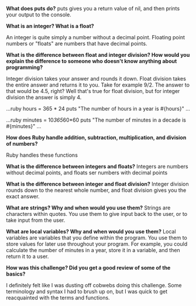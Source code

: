 **What does puts do?**
puts gives you a return value of nil, and then prints your output to the console.

**What is an integer? What is a float?**

An integer is quite simply a number without a decimal point. Floating point numbers or "floats" are numbers that have decimal points.

**What is the difference between float and integer division? How would you explain the difference to someone who doesn't know anything about programming?**

Integer division takes your answer and rounds it down. Float division takes the entire answer and returns it to you. Take for example 9/2. The answer to that would be 4.5, right? Well that's true for float division, but for integer division the answer is simply 4.

...ruby
hours = 365 * 24
puts "The number of hours in a year is #{hours}"
...

...ruby
minutes = 10*365*60*60
puts "The number of minutes in a decade is #{minutes}"
...

**How does Ruby handle addition, subtraction, multiplication, and division of numbers?**

Ruby handles these functions

**What is the difference between integers and floats?**
Integers are numbers without decimal points, and floats ser numbers with decimal points

**What is the difference between integer and float division?**
Integer division rounds down to the nearest whole number, and float division gives you the exact answer.

**What are strings? Why and when would you use them?**
Strings are characters within quotes. You use them to give input back to the user, or to take input from the user.

**What are local variables? Why and when would you use them?**
Local variables are variables that you define within the program. You use them to store values for later use throughout your program. For example, you could calculate the number of minutes in a year, store it in a variable, and then return it to a user.

**How was this challenge? Did you get a good review of some of the basics?**

I definitely felt like I was dusting off cobwebs doing this challenge. Some terminology and syntax I had to brush up on, but I was quick to get reacquainted with the terms and functions.